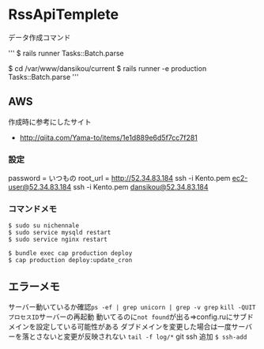 # RssApiTemplete

データ作成コマンド

'''
$ rails runner Tasks::Batch.parse

$ cd /var/www/dansikou/current
$ rails runner -e production Tasks::Batch.parse
'''

## AWS
作成時に参考にしたサイト

- http://qiita.com/Yama-to/items/1e1d889e6d5f7cc7f281

### 設定
password = いつもの
root_url = http://52.34.83.184
ssh -i Kento.pem ec2-user@52.34.83.184
ssh -i Kento.pem dansikou@52.34.83.184

### コマンドメモ

```
$ sudo su nichennale
$ sudo service mysqld restart
$ sudo service nginx restart

$ bundle exec cap production deploy
$ cap production deploy:update_cron
```

## エラーメモ

サーバー動いているか確認`ps -ef | grep unicorn | grep -v grep`
`kill -QUIT プロセスID`サーバーの再起動
動いてるのに`not found`が出る=>config.ruにサブドメインを設定している可能性がある
ダブドメインを変更した場合は一度サーバーを落とさないと変更が反映されない
`tail -f log/*`
git ssh 追加
`$ ssh-add`